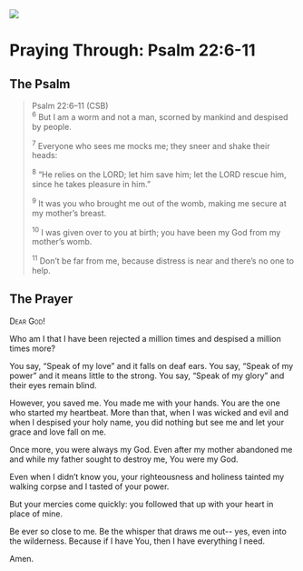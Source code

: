 <img class="intro-right" src="/images/art-paris-psalter.jpg">

# Praying Through: Psalm 22:6-11

## The Psalm

>Psalm 22:6–11 (CSB)  
><sup>6</sup> But I am a worm and not a man, scorned by mankind and despised by people. 
>
><sup>7</sup> Everyone who sees me mocks me; they sneer and shake their heads: 
>
><sup>8</sup> “He relies on the LORD; let him save him; let the LORD rescue him, since he takes pleasure in him.” 
>
><sup>9</sup> It was you who brought me out of the womb, making me secure at my mother’s breast. 
>
><sup>10</sup> I was given over to you at birth; you have been my God from my mother’s womb. 
>
><sup>11</sup> Don’t be far from me, because distress is near and there’s no one to help.

## The Prayer

<div style="font-variant: small-caps;">
Dear God!
</div>


Who am I 
  that I have been rejected a million times 
  and despised a million times more?

You say, 
  “Speak of my love” 
  and it falls on deaf ears. 
  You say, “Speak of my power” 
  and it means little to the strong. 
  You say, “Speak of my glory” 
  and their eyes remain blind.

However, you saved me. 
  You made me with your hands. 
  You are the one who started my heartbeat. 
  More than that, 
  when I was wicked and evil 
  and when I despised your holy name, 
  you did nothing 
  but see me 
  and let your grace 
  and love fall on me.

Once more, 
  you were always my God. 
  Even after my mother abandoned me 
  and while my father sought to destroy me, 
  You were my God.

Even when I didn’t know you, 
  your righteousness and holiness 
  tainted my walking corpse 
  and I tasted of your power.

But your mercies come quickly: 
  you followed that up with your heart in place of mine.

Be ever so close to me. 
  Be the whisper that draws me out--
  yes, even into the wilderness. 
  Because if I have You, 
  then I have everything I need.

Amen.
